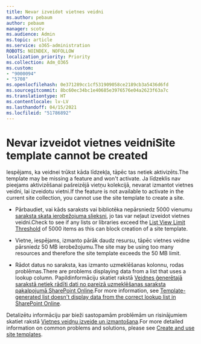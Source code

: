 ```yaml
---
title: Nevar izveidot vietnes veidni
ms.author: pebaum
author: pebaum
manager: scotv
ms.audience: Admin
ms.topic: article
ms.service: o365-administration
ROBOTS: NOINDEX, NOFOLLOW
localization_priority: Priority
ms.collection: Adm_O365
ms.custom:
- "9000094"
- "5708"
ms.openlocfilehash: 0e371289cc1cf531909058ce2189cb3a5436d6fd
ms.sourcegitcommit: 8bc60ec34bc1e40685e3976576e04a2623f63a7c
ms.translationtype: HT
ms.contentlocale: lv-LV
ms.lasthandoff: 04/15/2021
ms.locfileid: "51786892"
---
```

# <a name="site-template-cannot-be-created"></a><span data-ttu-id="cf9d0-102">Nevar izveidot vietnes veidni</span><span class="sxs-lookup"><span data-stu-id="cf9d0-102">Site template cannot be created</span></span>

<span data-ttu-id="cf9d0-103">Iespējams, ka veidnei trūkst kāda līdzekļa, tāpēc tas netiek aktivizēts.</span><span class="sxs-lookup"><span data-stu-id="cf9d0-103">The template may be missing a feature and won't activate.</span></span> <span data-ttu-id="cf9d0-104">Ja līdzeklis nav pieejams aktivizēšanai pašreizējā vietņu kolekcijā, nevarat izmantot vietnes veidni, lai izveidotu vietni.</span><span class="sxs-lookup"><span data-stu-id="cf9d0-104">If the feature is not available to activate in the current site collection, you cannot use the site template to create a site.</span></span>

- <span data-ttu-id="cf9d0-105">Pārbaudiet, vai kāds saraksts vai bibliotēka nepārsniedz 5000 vienumu [saraksta skata ierobežojuma slieksni](https://support.office.com/article/Manage-large-lists-and-libraries-in-SharePoint-B8588DAE-9387-48C2-9248-C24122F07C59), jo tas var neļaut izveidot vietnes veidni.</span><span class="sxs-lookup"><span data-stu-id="cf9d0-105">Check to see if any lists or libraries exceed the [List View Limit Threshold](https://support.office.com/article/Manage-large-lists-and-libraries-in-SharePoint-B8588DAE-9387-48C2-9248-C24122F07C59) of 5000 items as this can block creation of a site template.</span></span>

- <span data-ttu-id="cf9d0-106">Vietne, iespējams, izmanto pārāk daudz resursu, tāpēc vietnes veidne pārsniedz 50 MB ierobežojumu.</span><span class="sxs-lookup"><span data-stu-id="cf9d0-106">The site may be using too many resources and therefore the site template exceeds the 50 MB limit.</span></span>

- <span data-ttu-id="cf9d0-107">Rādot datus no saraksta, kas izmanto uzmeklēšanas kolonnu, rodas problēmas.</span><span class="sxs-lookup"><span data-stu-id="cf9d0-107">There are problems displaying data from a list that uses a lookup column.</span></span> <span data-ttu-id="cf9d0-108">Papildinformāciju skatiet rakstā [Veidnes ģenerētajā sarakstā netiek rādīti dati no pareizā uzmeklēšanas saraksta pakalpojumā SharePoint Online](https://docs.microsoft.com/sharepoint/support/lists-and-libraries/template-generated-list-incorrect-data).</span><span class="sxs-lookup"><span data-stu-id="cf9d0-108">For more information, see [Template-generated list doesn't display data from the correct lookup list in SharePoint Online](https://docs.microsoft.com/sharepoint/support/lists-and-libraries/template-generated-list-incorrect-data).</span></span>

<span data-ttu-id="cf9d0-109">Detalizētu informāciju par bieži sastopamām problēmām un risinājumiem skatiet rakstā [Vietnes veidņu izveide un izmantošana](https://support.office.com/article/Create-and-use-site-templates-60371B0F-00E0-4C49-A844-34759EBDD989).</span><span class="sxs-lookup"><span data-stu-id="cf9d0-109">For more detailed information on common problems and solutions, please see [Create and use site templates](https://support.office.com/article/Create-and-use-site-templates-60371B0F-00E0-4C49-A844-34759EBDD989).</span></span>
